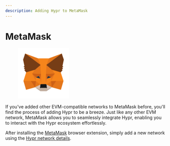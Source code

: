 ```yaml
---
description: Adding Hypr to MetaMask
---
```


# MetaMask

<figure><img src="../.gitbook/assets/MetaMask_Fox.svg" alt="" width="159"><figcaption></figcaption></figure>

If you've added other EVM-compatible networks to MetaMask before, you'll find the process of adding Hypr to be a breeze. Just like any other EVM network, MetaMask allows you to seamlessly integrate Hypr, enabling you to interact with the Hypr ecosystem effortlessly.

After installing the [MetaMask](https://support.metamask.io/hc/en-us/articles/360015489531-Getting-started-with-MetaMask) browser extension, simply add a new network using the [Hypr network details](network-settings.md).
